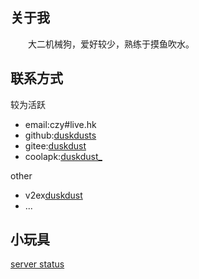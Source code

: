  ## 关于我
　　大二机械狗，爱好较少，熟练于摸鱼吹水。
 ## 联系方式
较为活跃
- email:czy#live.hk
- github:[duskdusts](https://github.com/duskdusts)
- gitee:[duskdust](https://gitee.com/duskdust)
- coolapk:[duskdust_](http://www.coolapk.com/u/824806)

other
- v2ex[duskdust](https://www.v2ex.com/member/duskdust)
- ...
 ## 小玩具
 [server status](https://stats.uptimerobot.com/VnvGlFlVAR)

